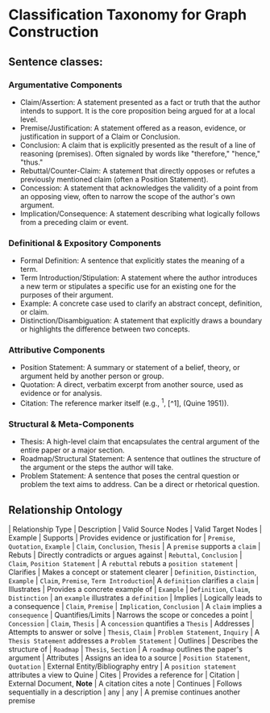 # Classification Taxonomy for Graph Construction

## Sentence classes:

### Argumentative Components

- Claim/Assertion: A statement presented as a fact or truth that the author intends to support. It is the core proposition being argued for at a local level.
- Premise/Justification: A statement offered as a reason, evidence, or justification in support of a Claim or Conclusion.
- Conclusion: A claim that is explicitly presented as the result of a line of reasoning (premises). Often signaled by words like "therefore," "hence," "thus."
- Rebuttal/Counter-Claim: A statement that directly opposes or refutes a previously mentioned claim (often a Position Statement).
- Concession: A statement that acknowledges the validity of a point from an opposing view, often to narrow the scope of the author's own argument.
- Implication/Consequence: A statement describing what logically follows from a preceding claim or event.

### Definitional & Expository Components

- Formal Definition: A sentence that explicitly states the meaning of a term.
- Term Introduction/Stipulation: A statement where the author introduces a new term or stipulates a specific use for an existing one for the purposes of their argument.
- Example: A concrete case used to clarify an abstract concept, definition, or claim.
- Distinction/Disambiguation: A statement that explicitly draws a boundary or highlights the difference between two concepts.

### Attributive Components

- Position Statement: A summary or statement of a belief, theory, or argument held by another person or group.
- Quotation: A direct, verbatim excerpt from another source, used as evidence or for analysis.
- Citation: The reference marker itself (e.g., ${}^1$, [^1], (Quine 1951)).

###  Structural & Meta-Components

- Thesis: A high-level claim that encapsulates the central argument of the entire paper or a major section.
- Roadmap/Structural Statement: A sentence that outlines the structure of the argument or the steps the author will take.
- Problem Statement: A sentence that poses the central question or problem the text aims to address. Can be a direct or rhetorical question.


## Relationship Ontology

| Relationship Type | Description | Valid Source Nodes | Valid Target Nodes | Example
| Supports | Provides evidence or justification for | `Premise`, `Quotation`, `Example` | `Claim`, `Conclusion`, `Thesis` | A `premise` supports a `claim`
| Rebuts | Directly contradicts or argues against | `Rebuttal`, `Conclusion` | `Claim`, `Position Statement` | A `rebuttal` rebuts a `position statement`
| Clarifies | Makes a concept or statement clearer | `Definition`, `Distinction`, `Example` | `Claim`, `Premise`, `Term Introduction`| A `definition` clarifies a `claim`
| Illustrates | Provides a concrete example of | `Example` | `Definition`, `Claim`, `Distinction` | an `example` illustrates a `definition`
| Implies | Logically leads to a consequence | `Claim`, `Premise` | `Implication`, `Conclusion` | A `claim` implies a `consequence`
| Quantifies/Limits | Narrows the scope or concedes a point | `Concession` | `Claim`, `Thesis` | A `concession` quantifies a `Thesis`
| Addresses | Attempts to answer or solve | `Thesis`, `Claim` | `Problem Statement`, `Inquiry` | A `Thesis Statement` addresses a `Problem Statement`
| Outlines | Describes the structure of | `Roadmap` | `Thesis`, `Section` | A `roadmap` outlines the paper's argument
| Attributes | Assigns an idea to a source | `Position Statement`, `Quotation` | External Entity/Bibliography entry | A `position statement` attributes a view to Quine
| Cites | Provides a reference for | Citation | External Document, **Note** | A citation cites a note 
| Continues | Follows sequentially in a description | any | any | A premise continues another premise
